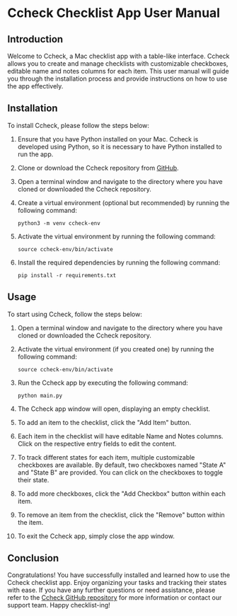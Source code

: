 # Ccheck Checklist App User Manual

## Introduction

Welcome to Ccheck, a Mac checklist app with a table-like interface. Ccheck allows you to create and manage checklists with customizable checkboxes, editable name and notes columns for each item. This user manual will guide you through the installation process and provide instructions on how to use the app effectively.

## Installation

To install Ccheck, please follow the steps below:

1. Ensure that you have Python installed on your Mac. Ccheck is developed using Python, so it is necessary to have Python installed to run the app.

2. Clone or download the Ccheck repository from [GitHub](https://github.com/your-repo-link).

3. Open a terminal window and navigate to the directory where you have cloned or downloaded the Ccheck repository.

4. Create a virtual environment (optional but recommended) by running the following command:
   ```
   python3 -m venv ccheck-env
   ```

5. Activate the virtual environment by running the following command:
   ```
   source ccheck-env/bin/activate
   ```

6. Install the required dependencies by running the following command:
   ```
   pip install -r requirements.txt
   ```

## Usage

To start using Ccheck, follow the steps below:

1. Open a terminal window and navigate to the directory where you have cloned or downloaded the Ccheck repository.

2. Activate the virtual environment (if you created one) by running the following command:
   ```
   source ccheck-env/bin/activate
   ```

3. Run the Ccheck app by executing the following command:
   ```
   python main.py
   ```

4. The Ccheck app window will open, displaying an empty checklist.

5. To add an item to the checklist, click the "Add Item" button.

6. Each item in the checklist will have editable Name and Notes columns. Click on the respective entry fields to edit the content.

7. To track different states for each item, multiple customizable checkboxes are available. By default, two checkboxes named "State A" and "State B" are provided. You can click on the checkboxes to toggle their state.

8. To add more checkboxes, click the "Add Checkbox" button within each item.

9. To remove an item from the checklist, click the "Remove" button within the item.

10. To exit the Ccheck app, simply close the app window.

## Conclusion

Congratulations! You have successfully installed and learned how to use the Ccheck checklist app. Enjoy organizing your tasks and tracking their states with ease. If you have any further questions or need assistance, please refer to the [Ccheck GitHub repository](https://github.com/your-repo-link) for more information or contact our support team. Happy checklist-ing!